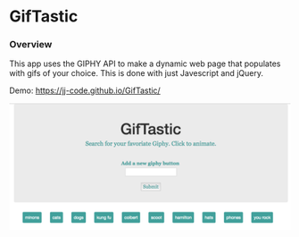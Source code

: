 # GifTastic

### Overview 
 This app uses the GIPHY API to make a dynamic web page that populates with gifs of your choice. This is done with just Javescript and jQuery.

 Demo: https://jj-code.github.io/GifTastic/

 ![GifTastic](/assets/img/gifTastic.png?raw=true)